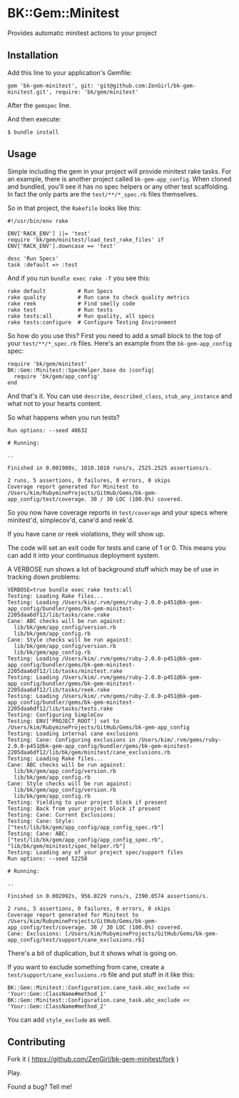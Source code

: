 # BK::Gem::Minitest

Provides automatic minitest actions to your project

## Installation

Add this line to your application's Gemfile:

    gem 'bk-gem-minitest', git: 'git@github.com:ZenGirl/bk-gem-minitest.git', require: 'bk/gem/minitest'

After the `gemspec` line.

And then execute:

    $ bundle install

## Usage

Simple including the gem in your project will provide minitest rake tasks.
For an example, there is another project called `bk-gem-app_config`.
When cloned and bundled, you'll see it has no spec helpers or any other test scaffolding.
In fact the only parts are the `test/**/*_spec.rb` files themselves.

So in that project, the `Rakefile` looks like this:

    #!/usr/bin/env rake

    ENV['RACK_ENV'] ||= 'test'
    require 'bk/gem/minitest/load_test_rake_files' if ENV['RACK_ENV'].downcase == 'test'

    desc 'Run Specs'
    task :default => :test

And if you run `bundle exec rake -T` you see this:

    rake default          # Run Specs
    rake quality          # Run cane to check quality metrics
    rake reek             # Find smelly code
    rake test             # Run tests
    rake tests:all        # Run quality, all specs
    rake tests:configure  # Configure Testing Environment

So how do you use this?
First you need to add a small block to the top of your `test/**/*_spec.rb` files.
Here's an example from the `bk-gem-app_config` spec:

    require 'bk/gem/minitest'
    BK::Gem::Minitest::SpecHelper.base do |config|
      require 'bk/gem/app_config'
    end

And that's it. You can use `describe`, `described_class`, `stub_any_instance` and what not to your hearts content.

So what happens when you run tests?

    Run options: --seed 40632

    # Running:

    ..

    Finished in 0.001980s, 1010.1010 runs/s, 2525.2525 assertions/s.

    2 runs, 5 assertions, 0 failures, 0 errors, 0 skips
    Coverage report generated for Minitest to /Users/kim/RubymineProjects/GitHub/Gems/bk-gem-app_config/test/coverage. 30 / 30 LOC (100.0%) covered.

So you now have coverage reports in `test/coverage` and your specs where minitest'd, simplecov'd, cane'd and reek'd.

If you have cane or reek violations, they will show up.

The code will set an exit code for tests and cane of 1 or 0.
This means you can add it into your continuous deployment system.

A VERBOSE run shows a lot of background stuff which may be of use in tracking down problems:

    VERBOSE=true bundle exec rake tests:all
    Testing: Loading Rake files...
    Testing: Loading /Users/kim/.rvm/gems/ruby-2.0.0-p451@bk-gem-app_config/bundler/gems/bk-gem-minitest-2205daa6df12/lib/tasks/cane.rake
    Cane: ABC checks will be run against:
      lib/bk/gem/app_config/version.rb
      lib/bk/gem/app_config.rb
    Cane: Style checks will be run against:
      lib/bk/gem/app_config/version.rb
      lib/bk/gem/app_config.rb
    Testing: Loading /Users/kim/.rvm/gems/ruby-2.0.0-p451@bk-gem-app_config/bundler/gems/bk-gem-minitest-2205daa6df12/lib/tasks/minitest.rake
    Testing: Loading /Users/kim/.rvm/gems/ruby-2.0.0-p451@bk-gem-app_config/bundler/gems/bk-gem-minitest-2205daa6df12/lib/tasks/reek.rake
    Testing: Loading /Users/kim/.rvm/gems/ruby-2.0.0-p451@bk-gem-app_config/bundler/gems/bk-gem-minitest-2205daa6df12/lib/tasks/tests.rake
    Testing: Configuring SimpleCov
    Testing: ENV['PROJECT_ROOT'] set to /Users/kim/RubymineProjects/GitHub/Gems/bk-gem-app_config
    Testing: Loading internal cane exclusions
    Testing: Cane: Configuring exclusions in /Users/kim/.rvm/gems/ruby-2.0.0-p451@bk-gem-app_config/bundler/gems/bk-gem-minitest-2205daa6df12/lib/bk/gem/minitest/cane_exclusions.rb
    Testing: Loading Rake files...
    Cane: ABC checks will be run against:
      lib/bk/gem/app_config/version.rb
      lib/bk/gem/app_config.rb
    Cane: Style checks will be run against:
      lib/bk/gem/app_config/version.rb
      lib/bk/gem/app_config.rb
    Testing: Yielding to your project block if present
    Testing: Back from your project block if present
    Testing: Cane: Current Exclusions:
    Testing: Cane: Style: ["test/lib/bk/gem/app_config/app_config_spec.rb"]
    Testing: Cane: ABC:   ["test/lib/bk/gem/app_config/app_config_spec.rb", "lib/bk/gem/minitest/spec_helper.rb"]
    Testing: Loading any of your project spec/support files
    Run options: --seed 52258

    # Running:

    ..

    Finished in 0.002092s, 956.0229 runs/s, 2390.0574 assertions/s.

    2 runs, 5 assertions, 0 failures, 0 errors, 0 skips
    Coverage report generated for Minitest to /Users/kim/RubymineProjects/GitHub/Gems/bk-gem-app_config/test/coverage. 30 / 30 LOC (100.0%) covered.
    Cane: Exclusions: [/Users/kim/RubymineProjects/GitHub/Gems/bk-gem-app_config/test/support/cane_exclusions.rb]

There's a bit of duplication, but it shows what is going on.

If you want to exclude something from cane, create a `test/support/cane_exclusions.rb` file and put stuff in it like this:

    BK::Gem::Minitest::Configuration.cane_task.abc_exclude << 'Your::Gem::ClassName#method_1'
    BK::Gem::Minitest::Configuration.cane_task.abc_exclude << 'Your::Gem::ClassName#method_2'

You can add `style_exclude` as well.

## Contributing

Fork it ( https://github.com/ZenGirl/bk-gem-minitest/fork )

Play.

Found a bug? Tell me!
